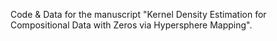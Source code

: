 Code & Data for the manuscript "Kernel Density Estimation for Compositional Data with Zeros via Hypersphere Mapping".
